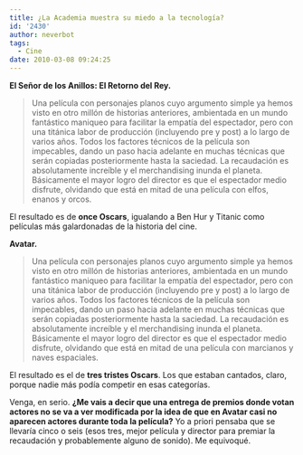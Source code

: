 ```yaml
---
title: ¿La Academia muestra su miedo a la tecnología?
id: '2430'
author: neverbot
tags:
  - Cine
date: 2010-03-08 09:24:25
---
```


**El Señor de los Anillos: El Retorno del Rey.**

> Una película con personajes planos cuyo argumento simple ya hemos visto en otro millón de historias anteriores, ambientada en un mundo fantástico maniqueo para facilitar la empatía del espectador, pero con una titánica labor de producción (incluyendo pre y post) a lo largo de varios años. Todos los factores técnicos de la película son impecables, dando un paso hacia adelante en muchas técnicas que serán copiadas posteriormente hasta la saciedad. La recaudación es absolutamente increíble y el merchandising inunda el planeta. Básicamente el mayor logro del director es que el espectador medio disfrute, olvidando que está en mitad de una película con elfos, enanos y orcos.

El resultado es de **once Oscars**, igualando a Ben Hur y Titanic como películas más galardonadas de la historia del cine.

**Avatar.**

> Una película con personajes planos cuyo argumento simple ya hemos visto en otro millón de historias anteriores, ambientada en un mundo fantástico maniqueo para facilitar la empatía del espectador, pero con una titánica labor de producción (incluyendo pre y post) a lo largo de varios años. Todos los factores técnicos de la película son impecables, dando un paso hacia adelante en muchas técnicas que serán copiadas posteriormente hasta la saciedad. La recaudación es absolutamente increíble y el merchandising inunda el planeta. Básicamente el mayor logro del director es que el espectador medio disfrute, olvidando que está en mitad de una película con marcianos y naves espaciales.

El resultado es el de **tres tristes Oscars**. Los que estaban cantados, claro, porque nadie más podía competir en esas categorías.

Venga, en serio. **¿Me vais a decir que una entrega de premios donde votan actores no se va a ver modificada por la idea de que en Avatar casi no aparecen actores durante toda la película?** Yo a priori pensaba que se llevaría cinco o seis (esos tres, mejor película y director para premiar la recaudación y probablemente alguno de sonido). Me equivoqué.